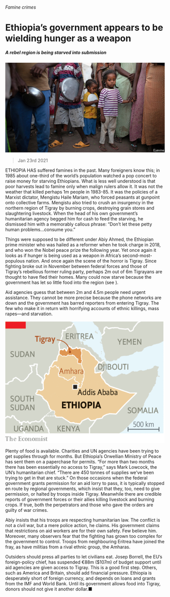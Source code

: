 ###### Famine crimes

# Ethiopia’s government appears to be wielding hunger as a weapon 

##### A rebel region is being starved into submission 

![image](images/ethiopia_ld.jpg) 

> Jan 23rd 2021 


ETHIOPIA HAS suffered famines in the past. Many foreigners know this; in 1985 about one-third of the world’s population watched a pop concert to raise money for starving Ethiopians. What is less well understood is that poor harvests lead to famine only when malign rulers allow it. It was not the weather that killed perhaps 1m people in 1983-85. It was the policies of a Marxist dictator, Mengistu Haile Mariam, who forced peasants at gunpoint onto collective farms. Mengistu also tried to crush an insurgency in the northern region of Tigray by burning crops, destroying grain stores and slaughtering livestock. When the head of his own government’s humanitarian agency begged him for cash to feed the starving, he dismissed him with a memorably callous phrase: “Don’t let these petty human problems...consume you.”


Things were supposed to be different under Abiy Ahmed, the Ethiopian prime minister who was hailed as a reformer when he took charge in 2018, and who won the Nobel peace prize the following year. Yet once again it looks as if hunger is being used as a weapon in Africa’s second-most-populous nation. And once again the scene of the horror is Tigray. Since fighting broke out in November between federal forces and those of Tigray’s rebellious former ruling party, perhaps 2m out of 6m Tigrayans are thought to have fled their homes. Many could now starve because the government has let so little food into the region (see ).



Aid agencies guess that between 2m and 4.5m people need urgent assistance. They cannot be more precise because the phone networks are down and the government has barred reporters from entering Tigray. The few who make it in return with horrifying accounts of ethnic killings, mass rapes—and starvation.

![image](images/20210123_LDM913.png) 



Plenty of food is available. Charities and UN agencies have been trying to get supplies through for months. But Ethiopia’s Orwellian Ministry of Peace has sent them on a paperchase for permits. “For more than two months there has been essentially no access to Tigray,” says Mark Lowcock, the UN’s humanitarian chief. “There are 450 tonnes of supplies we’ve been trying to get in that are stuck.” On those occasions when the federal government grants permission for an aid lorry to pass, it is typically stopped en route by regional governments, which insist that they, too, need to give permission, or halted by troops inside Tigray. Meanwhile there are credible reports of government forces or their allies killing livestock and burning crops. If true, both the perpetrators and those who gave the orders are guilty of war crimes.


Abiy insists that his troops are respecting humanitarian law. The conflict is not a civil war, but a mere police action, he claims. His government claims that restrictions on aid workers are for their own safety. Few believe him. Moreover, many observers fear that the fighting has grown too complex for the government to control. Troops from neighbouring Eritrea have joined the fray, as have militias from a rival ethnic group, the Amharas.


Outsiders should press all parties to let civilians eat. Josep Borrell, the EU’s foreign-policy chief, has suspended €88m ($107m) of budget support until aid agencies are given access to Tigray. This is a good first step. Others, such as America and Britain, should add financial pressure. Ethiopia is desperately short of foreign currency, and depends on loans and grants from the IMF and World Bank. Until its government allows food into Tigray, donors should not give it another dollar.■

